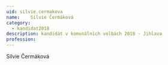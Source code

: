 ```yaml
---
uid: silvie.cermakova
name:    Silvie Čermáková
category:
  - kandidat2018
description: kandidát v komunálních volbách 2018 - Jihlava
profession: 
---
```


Silvie Čermáková

